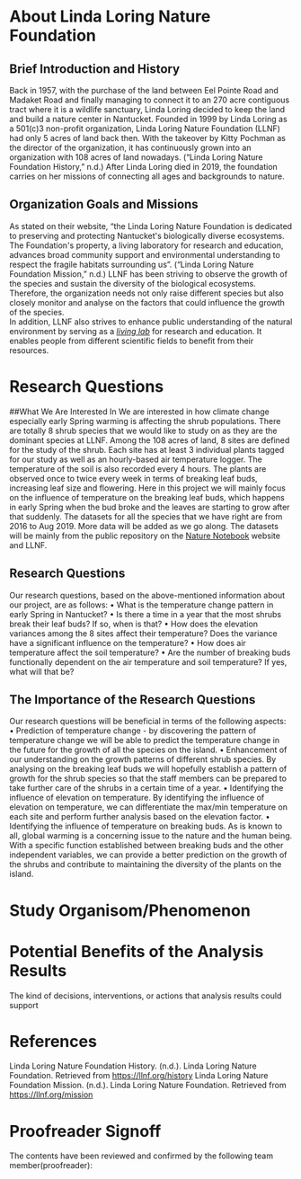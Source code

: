 # About Linda Loring Nature Foundation
## Brief Introduction and History
Back in 1957, with the purchase of the land between Eel Pointe Road and Madaket Road and finally managing to connect it to an 270 acre contiguous tract where it is a wildlife sanctuary, Linda Loring decided to keep the land and build a nature center in Nantucket. Founded in 1999 by Linda Loring as a 501(c)3 non-profit organization, Linda Loring Nature Foundation (LLNF) had only 5 acres of land back then. With the takeover by Kitty Pochman as the director of the organization, it has continuously grown into an organization with 108 acres of land nowadays.  (“Linda Loring Nature Foundation History,” n.d.)  After Linda Loring died in 2019, the foundation carries on her missions of connecting all ages and backgrounds to nature.
## Organization Goals and Missions
As stated on their website, “the Linda Loring Nature Foundation is dedicated to preserving and protecting Nantucket's biologically diverse ecosystems. The Foundation's property, a living laboratory for research and education, advances broad community support and environmental understanding to respect the fragile habitats surrounding us”. (“Linda Loring Nature Foundation Mission,” n.d.) LLNF has been striving to observe the growth of the species and sustain the diversity of the biological ecosystems. Therefore, the organization needs not only raise different species but also closely monitor and analyse on the factors that could influence the growth of the species.  
In addition, LLNF also strives to enhance public understanding of the natural environment by serving as a *[living lab]( https://llnf.org/research)* for research and education. It enables people from different scientific fields to benefit from their resources. 
# Research Questions
##What We Are Interested In
We are interested in how climate change especially early Spring warming is affecting the shrub populations. There are totally 8 shrub species that we would like to study on as they are the dominant species at LLNF. Among the 108 acres of land, 8 sites are defined for the study of the shrub. Each site has at least 3 individual plants tagged for our study as well as an hourly-based air temperature logger. The temperature of the soil is also recorded every 4 hours. The plants are observed once to twice every week in terms of breaking leaf buds, increasing leaf size and flowering. Here in this project we will mainly focus on the influence of temperature on the breaking leaf buds, which happens in early Spring when the bud broke and the leaves are starting to grow after that suddenly. 
The datasets for all the species that we have right are from 2016 to Aug 2019. More data will be added as we go along. The datasets will be mainly from the public repository on the [Nature Notebook]( https://www.usanpn.org/natures_notebook) website and LLNF.

## Research Questions
Our research questions, based on the above-mentioned information about our project, are as follows:
•	What is the temperature change pattern in early Spring in Nantucket? 
•	Is there a time in a year that the most shrubs break their leaf buds? If so, when is that? 
•	How does the elevation variances among the 8 sites affect their temperature? Does the variance have a significant influence on the temperature? 
•	How does air temperature affect the soil temperature? 
•	Are the number of breaking buds functionally dependent on the air temperature and soil temperature? If yes, what will that be? 

## The Importance of the Research Questions
Our research questions will be beneficial in terms of the following aspects: 
•	Prediction of temperature change - by discovering the pattern of temperature change we will be able to predict the temperature change in the future for the growth of all the species on the island. 
•	Enhancement of our understanding on the growth patterns of different shrub species. By analysing on the breaking leaf buds we will hopefully establish a pattern of growth for the shrub species so that the staff members can be prepared to take further care of the shrubs in a certain time of a year. 
•	Identifying the influence of elevation on temperature. By identifying the influence of elevation on temperature, we can differentiate the max/min temperature on each site and perform further analysis based on the elevation factor. 
•	Identifying the influence of temperature on breaking buds. As is known to all, global warming is a concerning issue to the nature and the human being. With a specific function established between breaking buds and the other independent variables, we can provide a better prediction on the growth of the shrubs and contribute to maintaining the diversity of the plants on the island.   


# Study Organisom/Phenomenon


# Potential Benefits of the Analysis Results
The kind of decisions, interventions, or actions that analysis results could support

# References
Linda Loring Nature Foundation History. (n.d.). Linda Loring Nature Foundation. Retrieved from https://llnf.org/history
Linda Loring Nature Foundation Mission. (n.d.). Linda Loring Nature Foundation. Retrieved from https://llnf.org/mission


# Proofreader Signoff
The contents have been reviewed and confirmed by the following team member(proofreader):


